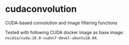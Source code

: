 # cudaconvolution

CUDA-based convolution and image filtering functions

Tested with following CUDA docker image as base image: ```nvidia/cuda:10.0-cudnn7-devel-ubuntu18.04```.

